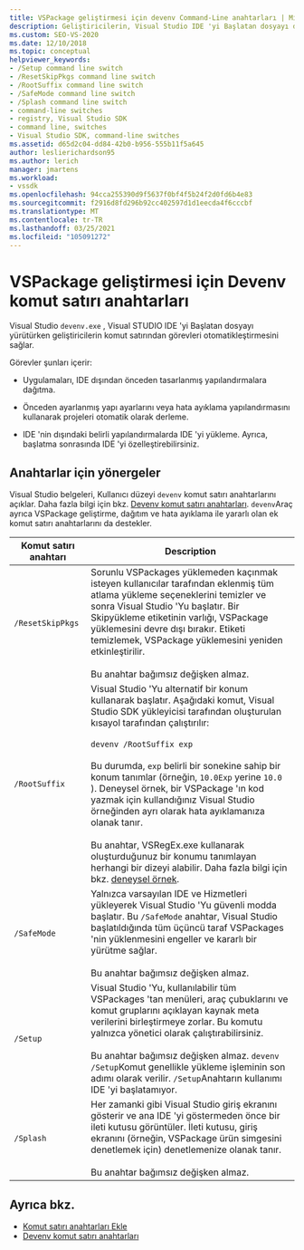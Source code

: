 ```yaml
---
title: VSPackage geliştirmesi için devenv Command-Line anahtarları | Microsoft Docs
description: Geliştiricilerin, Visual Studio IDE 'yi Başlatan dosyayı devenv.exe yürütürken komut satırından görevleri nasıl otomatikleştirebileceğinizi öğrenin.
ms.custom: SEO-VS-2020
ms.date: 12/10/2018
ms.topic: conceptual
helpviewer_keywords:
- /Setup command line switch
- /ResetSkipPkgs command line switch
- /RootSuffix command line switch
- /SafeMode command line switch
- /Splash command line switch
- command-line switches
- registry, Visual Studio SDK
- command line, switches
- Visual Studio SDK, command-line switches
ms.assetid: d65d2c04-dd84-42b0-b956-555b11f5a645
author: leslierichardson95
ms.author: lerich
manager: jmartens
ms.workload:
- vssdk
ms.openlocfilehash: 94cca255390d9f5637f0bf4f5b24f2d0fd6b4e83
ms.sourcegitcommit: f2916d8fd296b92cc402597d1d1eecda4f6cccbf
ms.translationtype: MT
ms.contentlocale: tr-TR
ms.lasthandoff: 03/25/2021
ms.locfileid: "105091272"
---
```

# <a name="devenv-command-line-switches-for-vspackage-development"></a>VSPackage geliştirmesi için Devenv komut satırı anahtarları

Visual Studio `devenv.exe` , Visual STUDIO IDE 'yi Başlatan dosyayı yürütürken geliştiricilerin komut satırından görevleri otomatikleştirmesini sağlar.

 Görevler şunları içerir:

- Uygulamaları, IDE dışından önceden tasarlanmış yapılandırmalara dağıtma.

- Önceden ayarlanmış yapı ayarlarını veya hata ayıklama yapılandırmasını kullanarak projeleri otomatik olarak derleme.

- IDE 'nin dışındaki belirli yapılandırmalarda IDE 'yi yükleme. Ayrıca, başlatma sonrasında IDE 'yi özelleştirebilirsiniz.

## <a name="guidelines-for-switches"></a>Anahtarlar için yönergeler

Visual Studio belgeleri, Kullanıcı düzeyi `devenv` komut satırı anahtarlarını açıklar. Daha fazla bilgi için bkz. [Devenv komut satırı anahtarları](../ide/reference/devenv-command-line-switches.md). `devenv`Araç ayrıca VSPackage geliştirme, dağıtım ve hata ayıklama ile yararlı olan ek komut satırı anahtarlarını da destekler.

| Komut satırı anahtarı | Description |
|---------------------| - |
| `/ResetSkipPkgs` | Sorunlu VSPackages yüklemeden kaçınmak isteyen kullanıcılar tarafından eklenmiş tüm atlama yükleme seçeneklerini temizler ve sonra Visual Studio 'Yu başlatır. Bir Skipyükleme etiketinin varlığı, VSPackage yüklemesini devre dışı bırakır. Etiketi temizlemek, VSPackage yüklemesini yeniden etkinleştirilir.<br /><br /> Bu anahtar bağımsız değişken almaz. |
| `/RootSuffix` | Visual Studio 'Yu alternatif bir konum kullanarak başlatır. Aşağıdaki komut, Visual Studio SDK yükleyicisi tarafından oluşturulan kısayol tarafından çalıştırılır:<br /><br /> `devenv /RootSuffix exp`<br /><br /> Bu durumda, `exp` belirli bir sonekine sahip bir konum tanımlar (örneğin, `10.0Exp` yerine `10.0` ). Deneysel örnek, bir VSPackage 'ın kod yazmak için kullandığınız Visual Studio örneğinden ayrı olarak hata ayıklamanıza olanak tanır.<br /><br /> Bu anahtar, VSRegEx.exe kullanarak oluşturduğunuz bir konumu tanımlayan herhangi bir dizeyi alabilir. Daha fazla bilgi için bkz. [deneysel örnek](../extensibility/the-experimental-instance.md). |
| `/SafeMode` | Yalnızca varsayılan IDE ve Hizmetleri yükleyerek Visual Studio 'Yu güvenli modda başlatır. Bu `/SafeMode` anahtar, Visual Studio başlatıldığında tüm üçüncü taraf VSPackages 'nin yüklenmesini engeller ve kararlı bir yürütme sağlar.<br /><br /> Bu anahtar bağımsız değişken almaz. |
| `/Setup` | Visual Studio 'Yu, kullanılabilir tüm VSPackages 'tan menüleri, araç çubuklarını ve komut gruplarını açıklayan kaynak meta verilerini birleştirmeye zorlar. Bu komutu yalnızca yönetici olarak çalıştırabilirsiniz. <br /><br /> Bu anahtar bağımsız değişken almaz. `devenv /Setup`Komut genellikle yükleme işleminin son adımı olarak verilir. `/Setup`Anahtarın kullanımı IDE 'yi başlatamıyor.|
| `/Splash` | Her zamanki gibi Visual Studio giriş ekranını gösterir ve ana IDE 'yi göstermeden önce bir ileti kutusu görüntüler. İleti kutusu, giriş ekranını (örneğin, VSPackage ürün simgesini denetlemek için) denetlemenize olanak tanır.<br /><br /> Bu anahtar bağımsız değişken almaz. |

## <a name="see-also"></a>Ayrıca bkz.

- [Komut satırı anahtarları Ekle](../extensibility/adding-command-line-switches.md)
- [Devenv komut satırı anahtarları](../ide/reference/devenv-command-line-switches.md)
